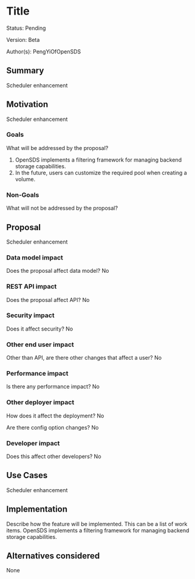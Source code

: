 # Title

Status: Pending

Version: Beta

Author(s): PengYiOfOpenSDS

## Summary

Scheduler enhancement

## Motivation

Scheduler enhancement

### Goals

What will be addressed by the proposal?
1. OpenSDS implements a filtering framework for managing backend storage capabilities.
2. In the future, users can customize the required pool when creating a volume.

### Non-Goals

What will not be addressed by the proposal?


## Proposal

Scheduler enhancement

### Data model impact

Does the proposal affect data model?
No

### REST API impact

Does the proposal affect API?
No

### Security impact

Does it affect security? 
No

### Other end user impact

Other than API, are there other changes that affect a user? 
No

### Performance impact

Is there any performance impact? 
No

### Other deployer impact

How does it affect the deployment? 
No

Are there config option changes? 
No

### Developer impact

Does this affect other developers? 
No

## Use Cases

Scheduler enhancement

## Implementation

Describe how the feature will be implemented. This can be a list of work items.
OpenSDS implements a filtering framework for managing backend storage capabilities.

## Alternatives considered

None
